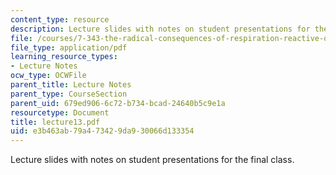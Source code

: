 ```yaml
---
content_type: resource
description: Lecture slides with notes on student presentations for the final class.
file: /courses/7-343-the-radical-consequences-of-respiration-reactive-oxygen-species-in-aging-and-disease-fall-2007/e3b463ab79a473429da930066d133354_lecture13.pdf
file_type: application/pdf
learning_resource_types:
- Lecture Notes
ocw_type: OCWFile
parent_title: Lecture Notes
parent_type: CourseSection
parent_uid: 679ed906-6c72-b734-bcad-24640b5c9e1a
resourcetype: Document
title: lecture13.pdf
uid: e3b463ab-79a4-7342-9da9-30066d133354
---
```

Lecture slides with notes on student presentations for the final class.

